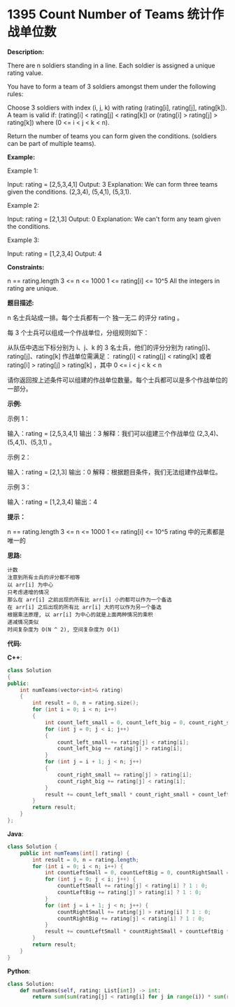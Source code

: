 # 1395 Count Number of Teams 统计作战单位数

__Description:__

There are n soldiers standing in a line. Each soldier is assigned a unique rating value.

You have to form a team of 3 soldiers amongst them under the following rules:

Choose 3 soldiers with index (i, j, k) with rating (rating[i], rating[j], rating[k]).
A team is valid if: (rating[i] < rating[j] < rating[k]) or (rating[i] > rating[j] > rating[k]) where (0 <= i < j < k < n).

Return the number of teams you can form given the conditions. (soldiers can be part of multiple teams).

__Example:__

Example 1:

Input: rating = [2,5,3,4,1]
Output: 3
Explanation: We can form three teams given the conditions. (2,3,4), (5,4,1), (5,3,1).

Example 2:

Input: rating = [2,1,3]
Output: 0
Explanation: We can't form any team given the conditions.

Example 3:

Input: rating = [1,2,3,4]
Output: 4

__Constraints:__

n == rating.length
3 <= n <= 1000
1 <= rating[i] <= 10^5
All the integers in rating are unique.

__题目描述:__

n 名士兵站成一排。每个士兵都有一个 独一无二 的评分 rating 。

每 3 个士兵可以组成一个作战单位，分组规则如下：

从队伍中选出下标分别为 i、j、k 的 3 名士兵，他们的评分分别为 rating[i]、rating[j]、rating[k]
作战单位需满足： rating[i] < rating[j] < rating[k] 或者 rating[i] > rating[j] > rating[k] ，其中  0 <= i < j < k < n

请你返回按上述条件可以组建的作战单位数量。每个士兵都可以是多个作战单位的一部分。

__示例:__

示例 1：

输入：rating = [2,5,3,4,1]
输出：3
解释：我们可以组建三个作战单位 (2,3,4)、(5,4,1)、(5,3,1) 。

示例 2：

输入：rating = [2,1,3]
输出：0
解释：根据题目条件，我们无法组建作战单位。

示例 3：

输入：rating = [1,2,3,4]
输出：4

__提示：__

n == rating.length
3 <= n <= 1000
1 <= rating[i] <= 10^5
rating 中的元素都是唯一的

__思路:__

```text
计数
注意到所有士兵的评分都不相等
以 arr[i] 为中心
只考虑递增的情况
那么在 arr[i] 之前出现的所有比 arr[i] 小的都可以作为一个备选
在 arr[i] 之后出现的所有比 arr[i] 大的可以作为另一个备选
根据乘法原理, 以 arr[i] 为中心的就是上面两种情况的乘积
递减情况类似
时间复杂度为 O(N ^ 2), 空间复杂度为 O(1)
```

__代码:__

__C++__:

```C++
class Solution 
{
public:
    int numTeams(vector<int>& rating) 
    {
        int result = 0, n = rating.size();
        for (int i = 0; i < n; i++)
        {
            int count_left_small = 0, count_left_big = 0, count_right_small = 0, count_right_big = 0;
            for (int j = 0; j < i; j++)
            {
                count_left_small += rating[j] < rating[i];
                count_left_big += rating[j] > rating[i];
            }
            for (int j = i + 1; j < n; j++)
            {
                count_right_small += rating[j] > rating[i];
                count_right_big += rating[j] < rating[i];
            }
            result += count_left_small * count_right_small + count_left_big * count_right_big;
        }
        return result;
    }
};
```

__Java__:

```Java
class Solution {
    public int numTeams(int[] rating) {
        int result = 0, n = rating.length;
        for (int i = 0; i < n; i++) {
            int countLeftSmall = 0, countLeftBig = 0, countRightSmall = 0, countRightBig = 0;
            for (int j = 0; j < i; j++) {
                countLeftSmall += rating[j] < rating[i] ? 1 : 0;
                countLeftBig += rating[j] > rating[i] ? 1 : 0;
            }
            for (int j = i + 1; j < n; j++) {
                countRightSmall += rating[j] > rating[i] ? 1 : 0;
                countRightBig += rating[j] < rating[i] ? 1 : 0;
            }
            result += countLeftSmall * countRightSmall + countLeftBig * countRightBig;
        }
        return result;
    }
}
```

__Python__:

```Python
class Solution:
    def numTeams(self, rating: List[int]) -> int:
        return sum(sum(rating[j] < rating[i] for j in range(i)) * sum(rating[j] > rating[i] for j in range(i + 1, len(rating))) + sum(rating[j] > rating[i] for j in range(i)) * sum(rating[j] < rating[i] for j in range(i + 1, len(rating))) for i in range(len(rating)))
```
